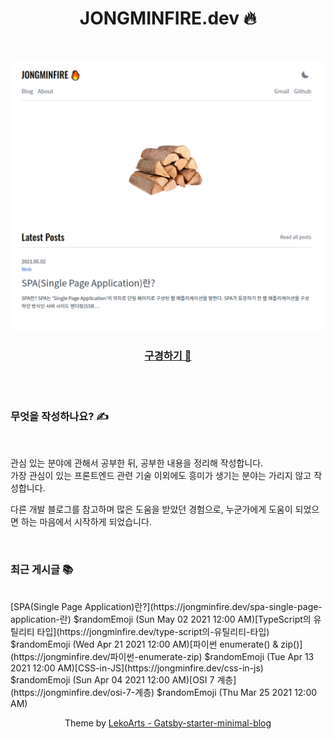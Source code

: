 <div align="center">

# JONGMINFIRE.dev 🔥
 
<br/>

![mainpage](mainpage.png)

### [구경하기 👀](https://jongminfire.dev)

<br/>

</div>

<br/>

### 무엇을 작성하나요? ✍️

<br/>

관심 있는 분야에 관해서 공부한 뒤, 공부한 내용을 정리해 작성합니다. <br/>
가장 관심이 있는 프론트엔드 관련 기술 이외에도 흥미가 생기는 분야는 가리지 않고 작성합니다. <br/>

다른 개발 블로그를 참고하며 많은 도움을 받았던 경험으로, 누군가에게 도움이 되었으면 하는 마음에서 시작하게 되었습니다.

<br/>

### 최근 게시글 📚

<br/>

<!-- BLOG-POST-LIST:START -->[SPA(Single Page Application)란?](https://jongminfire.dev/spa-single-page-application-란) $randomEmoji (Sun May 02 2021 12:00 AM)[TypeScript의 유틸리티 타입](https://jongminfire.dev/type-script의-유틸리티-타입) $randomEmoji (Wed Apr 21 2021 12:00 AM)[파이썬 enumerate() & zip()](https://jongminfire.dev/파이썬-enumerate-zip) $randomEmoji (Tue Apr 13 2021 12:00 AM)[CSS-in-JS](https://jongminfire.dev/css-in-js) $randomEmoji (Sun Apr 04 2021 12:00 AM)[OSI 7 계층](https://jongminfire.dev/osi-7-계층) $randomEmoji (Thu Mar 25 2021 12:00 AM)<!-- BLOG-POST-LIST:END -->

<br/>

<div align="center">

Theme by [LekoArts - Gatsby-starter-minimal-blog](https://github.com/LekoArts/gatsby-starter-minimal-blog)

</div>

